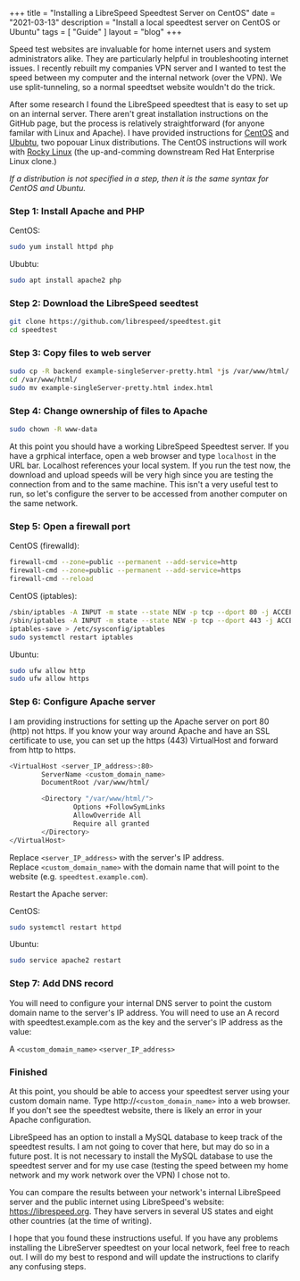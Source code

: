 +++
title = "Installing a LibreSpeed Speedtest Server on CentOS"
date = "2021-03-13"
description = "Install a local speedtest server on CentOS or Ubuntu"
tags = [ "Guide" ]
layout = "blog"
+++

Speed test websites are invaluable for home internet users and system administrators alike. They are particularly helpful in troubleshooting internet issues. I recently rebuilt my companies VPN server and I wanted to test the speed between my computer and the internal network (over the VPN). We use split-tunneling, so a normal speedtset website wouldn't do the trick.

After some research I found the LibreSpeed speedtest that is easy to set up on an internal server. There aren't great installation instructions on the GitHub page, but the process is relatively straightforward (for anyone familar with Linux and Apache). I have provided instructions for [CentOS](https://www.centos.org) and [Ububtu](https://ubuntu.com/), two popouar Linux distributions. The CentOS instructions will work with [Rocky Linux](https://rockylinux.org) (the up-and-comming downstream Red Hat Enterprise Linux clone.)

*If a distribution is not specified in a step, then it is the same syntax for CentOS and Ubuntu.*

### Step 1: Install Apache and PHP

CentOS:   
```bash
sudo yum install httpd php
```  
Ububtu: 
```bash
sudo apt install apache2 php
```
### Step 2: Download the LibreSpeed seedtest

```bash
git clone https://github.com/librespeed/speedtest.git
cd speedtest  
```

### Step 3: Copy files to web server
```bash
sudo cp -R backend example-singleServer-pretty.html *js /var/www/html/
cd /var/www/html/
sudo mv example-singleServer-pretty.html index.html
```
### Step 4: Change ownership of files to Apache
```bash
sudo chown -R www-data
```

At this point you should have a working LibreSpeed Speedtest server. If you have a grphical interface, open a web browser and type `localhost` in the URL bar. Localhost references your local system. If you run the test now, the download and upload speeds will be very high since you are testing the connection from and to the same machine. This isn't a very useful test to run, so let's configure the server to be accessed from another computer on the same network.

### Step 5: Open a firewall port

CentOS (firewalld):  
```bash
firewall-cmd --zone=public --permanent --add-service=http
firewall-cmd --zone=public --permanent --add-service=https
firewall-cmd --reload
```

CentOS (iptables):
```bash
/sbin/iptables -A INPUT -m state --state NEW -p tcp --dport 80 -j ACCEPT
/sbin/iptables -A INPUT -m state --state NEW -p tcp --dport 443 -j ACCEPT
iptables-save > /etc/sysconfig/iptables
sudo systemctl restart iptables
```

Ubuntu:  
```bash
sudo ufw allow http
sudo ufw allow https
```

### Step 6: Configure Apache server
I am providing instructions for setting up the Apache server on port 80 (http) not https. If you know your way around Apache and have an SSL certificate to use, you can set up the https (443) VirtualHost and forward from http to https.

```bash
<VirtualHost <server_IP_address>:80>
        ServerName <custom_domain_name>
        DocumentRoot /var/www/html/

        <Directory "/var/www/html/">
                Options +FollowSymLinks
                AllowOverride All
                Require all granted
        </Directory>
</VirtualHost>
```

Replace `<server_IP_address>` with the server's IP address.  
Replace `<custom_domain_name>` with the domain name that will point to the website (e.g. `speedtest.example.com`).  

Restart the Apache server:

CentOS:  
```bash
sudo systemctl restart httpd
```

Ubuntu:  
```bash
sudo service apache2 restart
```

### Step 7: Add DNS record
You will need to configure your internal DNS server to point the custom domain name to the server's IP address. You will need to use an A record with speedtest.example.com as the key and the server's IP address as the value:

A `<custom_domain_name>` `<server_IP_address>`

### Finished
At this point, you should be able to access your speedtest server using your custom domain name. Type http://`<custom_domain_name>` into a web browser. If you don't see the speedtest website, there is likely an error in your Apache configuration. 

LibreSpeed has an option to install a MySQL database to keep track of the speedtest results. I am not going to cover that here, but may do so in a future post. It is not necessary to install the MySQL database to use the speedtest server and for my use case (testing the speed between my home network and my work network over the VPN) I chose not to.

You can compare the results between your network's internal LibreSpeed server and the public internet using LibreSpeed's website: https://librespeed.org. They have servers in several US states and eight other countries (at the time of writing).

I hope that you found these instructions useful. If you have any problems installing the LibreServer speedtest on your local network, feel free to reach out. I will do my best to respond and will update the instructions to clarify any confusing steps. 